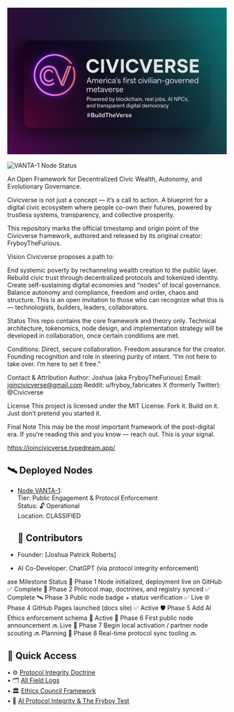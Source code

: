 ![CivicVerse Banner](0F17276B-494B-4C13-9529-A5D7B64E177D.png)

![VANTA-1 Node Status](https://img.shields.io/badge/VANTA--1--Node-✅%20Live-brightgreen?style=flat-square)

An Open Framework for Decentralized Civic Wealth, Autonomy, and Evolutionary Governance.

Civicverse is not just a concept — it’s a call to action. A blueprint for a digital civic ecosystem where people co-own their futures, powered by trustless systems, transparency, and collective prosperity.

This repository marks the official timestamp and origin point of the Civicverse framework, authored and released by its original creator: FryboyTheFurious.

Vision
Civicverse proposes a path to:

End systemic poverty by rechanneling wealth creation to the public layer.
Rebuild civic trust through decentralized protocols and tokenized identity.
Create self-sustaining digital economies and “nodes” of local governance.
Balance autonomy and compliance, freedom and order, chaos and structure.
This is an open invitation to those who can recognize what this is — technologists, builders, leaders, collaborators.

Status
This repo contains the core framework and theory only. Technical architecture, tokenomics, node design, and implementation strategy will be developed in collaboration, once certain conditions are met.

Conditions:
Direct, secure collaboration.
Freedom assurance for the creator.
Founding recognition and role in steering purity of intent.
“I’m not here to take over. I’m here to set it free.”

Contact & Attribution
Author: Joshua (aka FryboyTheFurious)
Email: joincivicverse@gmail.com
Reddit: u/fryboy_fabricates
X (formerly Twitter): @Civicverse

License
This project is licensed under the MIT License.
Fork it. Build on it. Just don’t pretend you started it.

Final Note
This may be the most important framework of the post-digital era. If you’re reading this and you know — reach out.
This is your signal.

https://joincivicverse.typedream.app/

## 🛰️ Deployed Nodes

- [Node VANTA-1](nodes/vanta1):  
  Tier: Public Engagement & Protocol Enforcement  
  Status: 🔓 Operational  
  Location: CLASSIFIED

  ## 🤝 Contributors
- Founder: [Joshua Patrick Roberts]
- AI Co-Developer: ChatGPT (via protocol integrity enforcement)

ase
Milestone
Status
🧱 Phase 1
Node initialized, deployment live on GitHub
✅ Complete
🧭 Phase 2
Protocol map, doctrines, and registry synced
✅ Complete
🛰️ Phase 3
Public node badge + status verification
✅ Live
🌐 Phase 4
GitHub Pages launched (docs site)
✅ Active
🛡️ Phase 5
Add AI Ethics enforcement schema
🔄 Active
📢 Phase 6
First public node announcement
🔜 Live
🌱 Phase 7
Begin local activation / partner node scouting
🔜 Planning
🧩 Phase 8
Real-time protocol sync tooling 
🔜 

## 🧭 Quick Access

• ⚙️ [Protocol Integrity Doctrine](/docs/nodes/vanta1/protocol-integrity-doctrine.md)  
• 🗂️ [All Field Logs](/docs/nodes/vanta1/all-field-logs.md)  
• 🏛️ [Ethics Council Framework](/docs/nodes/vanta1/ethics-council-framework.md)  
• 🧪 [AI Protocol Integrity & The Fryboy Test](/docs/nodes/vanta1/ai-protocol-integrity-fryboy-test.md)
